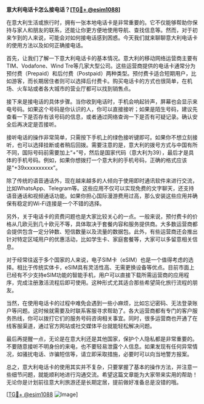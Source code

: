 **意大利电话卡怎么接电话？[[TG💪+ @esim1088](https://t.me/s/esim1088)]**

在意大利生活或旅行时，拥有一张本地电话卡是非常重要的。它不仅能够帮助你保持与家人和朋友的联系，还能让你更方便地使用导航、查找信息等。然而，对于初来乍到的人来说，可能会对如何接电话感到困惑。今天我们就来聊聊意大利电话卡的使用方法以及如何正确接电话。

首先，让我们了解一下意大利电话卡的基本情况。意大利的移动网络运营商主要有TIM、Vodafone、Wind Tre等几家大型公司。这些运营商提供的电话卡通常分为预付费（Prepaid）和后付费（Postpaid）两种类型。预付费卡适合短期用户，比如游客，而长期居住者则可以选择后付费卡。购买电话卡的方式也很简单，在机场、火车站或者各大城市的营业厅都可以找到销售点。

接下来是接电话的具体步骤。当你收到电话时，手机会响起铃声，屏幕也会显示来电号码。如果这个号码是你认识的人，你可以直接接听；如果是陌生号码，建议先查看一下是否存有该号码的信息，或者通过网络查询一下是否有可疑记录。确认安全后再决定是否接听。

接听电话的操作非常简单，只需按下手机上的绿色接听键即可。如果你不想立刻接听，也可以选择挂断或者稍后回拨。需要注意的是，意大利的拨号方式与中国有所不同，国际号码前需要加上“+”号，然后是国家代码（意大利为39），最后才是具体的手机号码。例如，如果你想拨打一个意大利的手机号码，正确的格式应该是“+39xxxxxxxxxx”。

除了传统的语音通话外，现在越来越多的人倾向于使用即时通讯软件来进行交流，比如WhatsApp、Telegram等。这些应用不仅可以实现免费的文字聊天，还支持语音通话和视频通话功能。如果你担心国际漫游费用过高，那么安装这些应用并确保有稳定的Wi-Fi连接是一个不错的选择。

另外，关于电话卡的资费问题也是大家比较关心的一点。一般来说，预付费卡的价格从几欧元到几十欧元不等，具体取决于套餐内容和服务提供商。大多数运营商都会提供包含一定分钟数、短信数量以及流量的数据包。此外，有些运营商还会推出针对特定区域用户的优惠活动，比如学生卡、家庭套餐等，大家可以多留意相关信息。

对于经常往返于多个国家的人来说，电子SIM卡（eSIM）也是一个值得考虑的选择。相比于传统实体卡，eSIM具有灵活性高、无需更换设备等优点。目前市面上已经有不少支持eSIM功能的智能手机，用户可以直接下载所需运营商的应用程序，完成注册激活流程后即可使用。这种形式尤其适合那些希望简化旅行流程的朋友。

当然，在使用电话卡的过程中难免会遇到一些小麻烦，比如忘记密码、无法登录账户等问题。这时候就需要及时联系客服寻求帮助了。各大运营商都有专门的客户服务热线，你可以拨打它们的服务号码咨询相关事宜。同时，很多运营商也开通了在线客服渠道，通过官方网站或社交媒体平台就能轻松解决问题。

最后再提醒一点，无论是在意大利还是其他国家，保护个人隐私都是非常重要的。不要随意接听不明身份的来电，也不要轻易泄露个人信息。如果发现有任何异常情况，如骚扰电话、诈骗短信等，请立即采取措施，必要时可以向当地警方报案。

总之，意大利电话卡的使用其实并不复杂，只要掌握了基本的操作方法，并注意一些细节问题，就能顺利地进行沟通交流。希望这篇文章能为大家带来实用的帮助！无论你是计划前往意大利旅游还是长期定居，提前做好准备总是没错的哦。

[[TG💪+ @esim1088](https://t.me/s/esim1088) ![Image](https://i.postimg.cc/4NQfJmqS/Snipaste-2025-05-13-00-14-12.png)]
